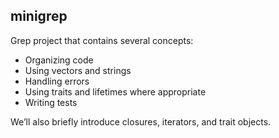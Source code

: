 

## minigrep

Grep project that contains several concepts:

* Organizing code
* Using vectors and strings
* Handling errors
* Using traits and lifetimes where appropriate
* Writing tests

We’ll also briefly introduce closures, iterators, and trait objects.